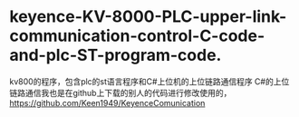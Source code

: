 # keyence-KV-8000-PLC-upper-link-communication-control-C-code-and-plc-ST-program-code.
kv800的程序，包含plc的st语言程序和C#上位机的上位链路通信程序
C#的上位链路通信我也是在github上下载的别人的代码进行修改使用的，https://github.com/Keen1949/KeyenceComunication
